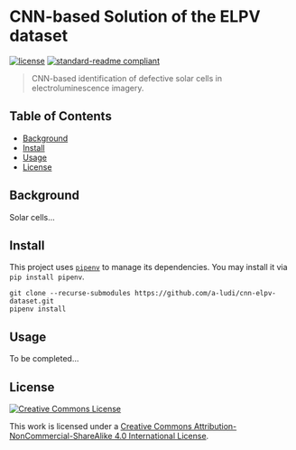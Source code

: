 # CNN-based Solution of the ELPV dataset

[![license](https://img.shields.io/github/license/a-ludi/cnn-elpv-dataset.svg)](LICENSE.md)
[![standard-readme compliant](https://img.shields.io/badge/readme%20style-standard-brightgreen.svg?style=flat-square)](https://github.com/RichardLitt/standard-readme)

> CNN-based identification of defective solar cells in electroluminescence imagery.


## Table of Contents

- [Background](#background)
- [Install](#install)
- [Usage](#usage)
- [License](#license)


## Background

Solar cells...


## Install

This project uses [`pipenv`](https://github.com/pypa/pipenv) to manage its
dependencies. You may install it via `pip install pipenv`.

```
git clone --recurse-submodules https://github.com/a-ludi/cnn-elpv-dataset.git
pipenv install
```


## Usage

To be completed...


## License

[![Creative Commons License][cc-by-nc-sa-4.0-logo]][cc-by-nc-sa-4.0]

This work is licensed under a [Creative Commons
Attribution-NonCommercial-ShareAlike 4.0
International License][cc-by-nc-sa-4.0].

[cc-by-nc-sa-4.0-logo]: https://i.creativecommons.org/l/by-nc-sa/4.0/88x31.png
[cc-by-nc-sa-4.0]: http://creativecommons.org/licenses/by-nc-sa/4.0/
